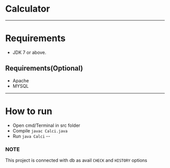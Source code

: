 # Calculator

---
# Requirements
* JDK 7 or above.  
## Requirements(Optional)
* Apache
* MYSQL

---
# How to run
* Open cmd/Terminal in src folder
* Compile `javac Calci.java`
* Run `java Calci`
--
### NOTE
This project is connected with db as avail `CHECK` and ```HISTORY``` options
